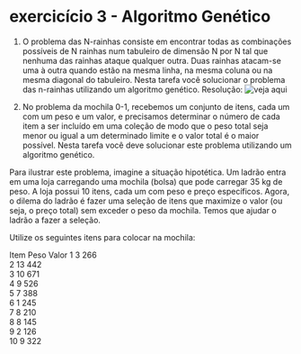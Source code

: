 # **exercicício 3 - Algoritmo Genético**
1. O problema das N-rainhas consiste em encontrar todas as combinações possíveis de N rainhas num tabuleiro de dimensão N por N tal que nenhuma das rainhas ataque qualquer outra. Duas rainhas atacam-se uma à outra quando estão na mesma linha, na mesma coluna ou na mesma diagonal do tabuleiro. Nesta tarefa você solucionar o problema das n-rainhas utilizando um algoritmo genético.
Resolução: ![veja aqui](/exercicios/exercicio3AlgGenetico/n_queen_guilherme/)

2. No problema da mochila 0-1, recebemos um conjunto de itens, cada um com um peso e um valor, e precisamos determinar o número de cada item a ser incluído em uma coleção de modo que o peso total seja menor ou igual a um determinado limite e o valor total é o maior possível. Nesta tarefa você deve solucionar este problema utilizando um algoritmo genético.

Para ilustrar este problema, imagine a situação hipotética. Um ladrão entra em uma loja carregando uma mochila (bolsa) que pode carregar 35 kg de peso. A loja possui 10 itens, cada um com peso e preço específicos. Agora, o dilema do ladrão é fazer uma seleção de itens que maximize o valor (ou seja, o preço total) sem exceder o peso da mochila. Temos que ajudar o ladrão a fazer a seleção.

Utilize os seguintes itens para colocar na mochila:

Item Peso Valor
1 3 266  
2 13 442  
3 10 671  
4 9 526  
5 7 388  
6 1 245  
7 8 210  
8 8 145  
9 2 126  
10 9 322
